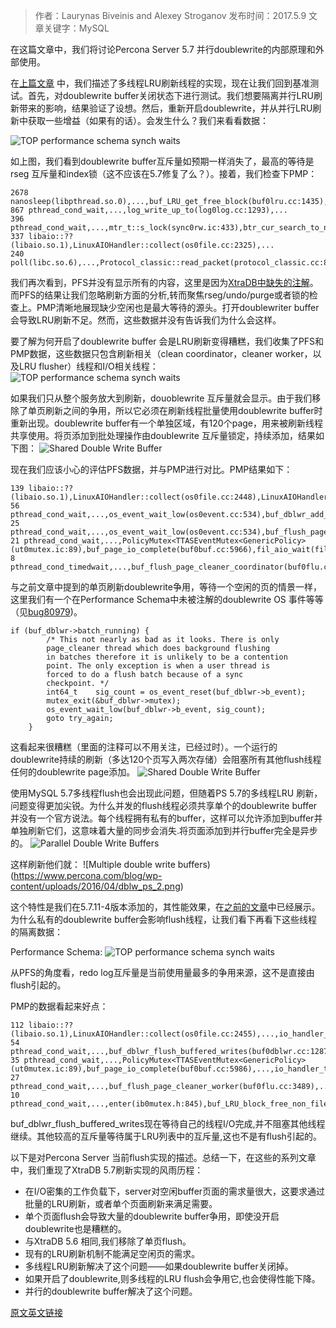 >作者：Laurynas Biveinis and Alexey Stroganov
>发布时间：2017.5.9
>文章关键字：MySQL

在这篇文章中，我们将讨论Percona Server 5.7 并行doublewrite的内部原理和外部使用。

在[上篇文章](https://www.percona.com/blog/2016/05/05/percona-server-5-7-multi-threaded-lru-flushing/) 中，我们描述了多线程LRU刷新线程的实现，现在让我们回到基准测试。首先，对doublewrite buffer关闭状态下进行测试。我们想要隔离并行LRU刷新带来的影响，结果验证了设想。然后，重新开启doublewrite，并从并行LRU刷新中获取一些增益（如果有的话）。会发生什么？我们来看看数据：

![TOP performance schema synch waits](https://www.percona.com/blog/wp-content/uploads/2016/03/5710.3.pfs_.all_.png)

如上图，我们看到doublewrite buffer互斥量如预期一样消失了，最高的等待是rseg 互斥量和index锁（这不应该在5.7修复了么？）。接着，我们检查下PMP：
```
2678 nanosleep(libpthread.so.0),...,buf_LRU_get_free_block(buf0lru.cc:1435),...
867 pthread_cond_wait,...,log_write_up_to(log0log.cc:1293),...
396 pthread_cond_wait,...,mtr_t::s_lock(sync0rw.ic:433),btr_cur_search_to_nth_level(btr0cur.cc:1022),...
337 libaio::??(libaio.so.1),LinuxAIOHandler::collect(os0file.cc:2325),...
240 poll(libc.so.6),...,Protocol_classic::read_packet(protocol_classic.cc:810),...
```
我们再次看到，PFS并没有显示所有的内容，这里是因为[XtraDB中缺失的注解](https://bugs.launchpad.net/percona-server/+bug/1561945)。而PFS的结果让我们忽略刷新方面的分析,转而聚焦rseg/undo/purge或者锁的检查上。PMP清晰地展现缺少空闲也是最大等待的源头。打开doublewriter buffer 会导致LRU刷新不足。然而，这些数据并没有告诉我们为什么会这样。

要了解为何开启了doublewrite buffer 会是LRU刷新变得糟糕，我们收集了PFS和PMP数据，这些数据只包含刷新相关（clean coordinator，cleaner worker，以及LRU flusher）线程和I/O相关线程：
![TOP performance schema synch waits](https://www.percona.com/blog/wp-content/uploads/2016/04/5710.3.flushers.only_.png)

如果我们只从整个服务放大到刷新，douoblewrite 互斥量就会显示。由于我们移除了单页刷新之间的争用，所以它必须在刷新线程批量使用doublewrite buffer时重新出现。doublewrite buffer有一个单独区域，有120个page，用来被刷新线程共享使用。将页添加到批处理操作由doublewrite 互斥量锁定，持续添加，结果如下图：
![Shared Double Write Buffer](https://www.percona.com/blog/wp-content/uploads/2016/04/dblw_mysql_1.png)


现在我们应该小心的评估PFS数据，并与PMP进行对比。PMP结果如下：
```
139 libaio::??(libaio.so.1),LinuxAIOHandler::collect(os0file.cc:2448),LinuxAIOHandler::poll(os0file.cc:2594),...
56 pthread_cond_wait,...,os_event_wait_low(os0event.cc:534),buf_dblwr_add_to_batch(buf0dblwr.cc:1111),...,buf_flush_LRU_list_batch(buf0flu.cc:1555),...,buf_lru_manager(buf0flu.cc:2334),...
25 pthread_cond_wait,...,os_event_wait_low(os0event.cc:534),buf_flush_page_cleaner_worker(buf0flu.cc:3482),...
21 pthread_cond_wait,...,PolicyMutex<TTASEventMutex<GenericPolicy>(ut0mutex.ic:89),buf_page_io_complete(buf0buf.cc:5966),fil_aio_wait(fil0fil.cc:5754),io_handler_thread(srv0start.cc:330),...
8 pthread_cond_timedwait,...,buf_flush_page_cleaner_coordinator(buf0flu.cc:2726),...
```
与之前文章中提到的单页刷新doublewrite争用，等待一个空闲的页的情景一样，这里我们有一个在Performance Schema中未被注解的doublewrite OS 事件等等（见[bug80979](http://bugs.mysql.com/bug.php?id=80979))。

```
if (buf_dblwr->batch_running) {
        /* This not nearly as bad as it looks. There is only
        page_cleaner thread which does background flushing
        in batches therefore it is unlikely to be a contention
        point. The only exception is when a user thread is
        forced to do a flush batch because of a sync
        checkpoint. */
        int64_t    sig_count = os_event_reset(buf_dblwr->b_event);
        mutex_exit(&buf_dblwr->mutex);
        os_event_wait_low(buf_dblwr->b_event, sig_count);
        goto try_again;
    }
```
这看起来很糟糕（里面的注释可以不用关注，已经过时）。一个运行的doublewrite持续的刷新（多达120个页写入两次存储）会阻塞所有其他flush线程任何的doublewrite page添加。
![Shared Double Write Buffer](https://www.percona.com/blog/wp-content/uploads/2016/04/dblw_ms_2-2.png)

使用MySQL 5.7多线程flush也会出现此问题，但随着PS 5.7的多线程LRU 刷新，问题变得更加尖锐。为什么并发的flush线程必须共享单个的doublewrite buffer并没有一个官方说法。每个线程拥有私有的buffer，这样可以允许添加到buffer并单独刷新它们，这意味着大量的同步会消失.将页面添加到并行buffer完全是异步的。
![Parallel Double Write Buffers](https://www.percona.com/blog/wp-content/uploads/2016/04/dblw_ps_1.png)

这样刷新他们就：
![Multiple double write buffers)(https://www.percona.com/blog/wp-content/uploads/2016/04/dblw_ps_2.png)

这个特性是我们在5.7.11-4版本添加的，其性能效果，在[之前的文章](https://www.percona.com/blog/2016/03/17/percona-server-5-7-performance-improvements/)中已经展示。为什么私有的doublewrite buffer会影响flush线程，让我们看下再看下这些线程的隔离数据：

Performance Schema:
![TOP performance schema synch waits](https://www.percona.com/blog/wp-content/uploads/2016/04/5711.flusher.only_.png)

从PFS的角度看，redo log互斥量是当前使用量最多的争用来源，这不是直接由flush引起的。

PMP的数据看起来好点：
```
112 libaio::??(libaio.so.1),LinuxAIOHandler::collect(os0file.cc:2455),...,io_handler_thread(srv0start.cc:330),...
54 pthread_cond_wait,...,buf_dblwr_flush_buffered_writes(buf0dblwr.cc:1287),...,buf_flush_LRU_list(buf0flu.cc:2341),buf_lru_manager(buf0flu.cc:2341),...
35 pthread_cond_wait,...,PolicyMutex<TTASEventMutex<GenericPolicy>(ut0mutex.ic:89),buf_page_io_complete(buf0buf.cc:5986),...,io_handler_thread(srv0start.cc:330),...
27 pthread_cond_wait,...,buf_flush_page_cleaner_worker(buf0flu.cc:3489),...
10 pthread_cond_wait,...,enter(ib0mutex.h:845),buf_LRU_block_free_non_file_page(ib0mutex.h:845),buf_LRU_bloc
```
buf_dblwr_flush_buffered_writes现在等待自己的线程I/O完成,并不阻塞其他线程继续。其他较高的互斥量等待属于LRU列表中的互斥量,这也不是有flush引起的。

以下是对Percona Server 当前flush实现的描述。总结一下，在这些的系列文章中，我们重现了XtraDB 5.7刷新实现的风雨历程：
* 在I/O密集的工作负载下，server对空闲buffer页面的需求量很大，这要求通过批量的LRU刷新，或者单个页面刷新来满足需要。
* 单个页面flush会导致大量的doublewrite buffer争用，即使没开启doublewrite也是糟糕的。
* 与XtraDB 5.6 相同,我们移除了单页flush。
* 现有的LRU刷新机制不能满足空闲页的需求。
* 多线程LRU刷新解决了这个问题——如果doublewrite buffer关闭掉。
* 如果开启了doublewrite,则多线程的LRU flush会争用它,也会使得性能下降。
* 并行的doublewrite buffer解决了这个问题。

[原文英文链接](https://www.percona.com/blog/2016/05/09/percona-server-5-7-parallel-doublewrite/)
